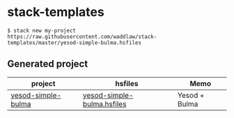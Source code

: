 # stack-templates

```shell
$ stack new my-project https://raw.githubusercontent.com/waddlaw/stack-templates/master/yesod-simple-bulma.hsfiles
```

## Generated project

project | hsfiles | Memo
--------|---------|-----------
[yesod-simple-bulma](https://github.com/waddlaw/stack-templates/tree/gen/yesod-simple-bulma) | [yesod-simple-bulma.hsfiles](https://github.com/waddlaw/stack-templates/blob/master/yesod-simple-bulma.hsfiles) | Yesod + Bulma
